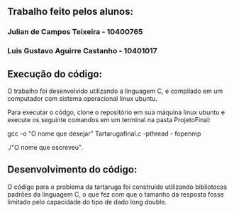 ## Trabalho feito pelos alunos:

### Julian de Campos Teixeira - 10400765
### Luis Gustavo Aguirre Castanho - 10401017

## Execução do código:

O trabalho foi desenvolvido utilizando a linguagem C, e compilado em um computador com sistema operacional linux ubuntu.

Para executar o códgo, clone o repositório em sua máquina linux ubuntu e execute os seguinte comandos em um terminal na pasta ProjetoFinal:

gcc -o "O nome que desejar" Tartarugafinal.c -pthread - fopenmp

./"O nome que escreveu".

## Desenvolvimento do código:

O código para o problema da tartaruga foi construído utilizando bibliotecas padrões da linguagem C, o que fez com que o tamanho da resposta fosse limitado pelo capacidade do tipo de dado long double.




